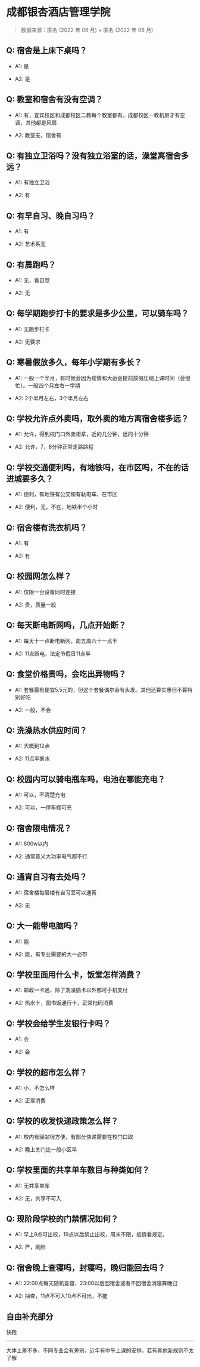 # 成都银杏酒店管理学院

> 数据来源：匿名 (2022 年 06 月) + 匿名 (2022 年 06 月)

## Q: 宿舍是上床下桌吗？

- A1: 是

- A2: 是

## Q: 教室和宿舍有没有空调？

- A1: 有，宜宾校区和成都校区二教每个教室都有，成都校区一教机房才有空调，其他都是风扇

- A2: 教室无，宿舍有

## Q: 有独立卫浴吗？没有独立浴室的话，澡堂离宿舍多远？

- A1: 有独立卫浴

- A2: 有

## Q: 有早自习、晚自习吗？

- A1: 有

- A2: 艺术系无

## Q: 有晨跑吗？

- A1: 无，看自觉

- A2: 无

## Q: 每学期跑步打卡的要求是多少公里，可以骑车吗？

- A1: 无跑步打卡

- A2: 无要求

## Q: 寒暑假放多久，每年小学期有多长？

- A1: 一般一个半月，有时候会因为疫情和大运会提前放假压缩上课时间（会很忙）。一般四个月左右一学期

- A2: 2个半月左右，3个半月左右

## Q: 学校允许点外卖吗，取外卖的地方离宿舍楼多远？

- A1: 允许，得到校门口外卖柜拿，近的几分钟，远的十分钟

- A2: 允许，7，8分钟正常走路路程

## Q: 学校交通便利吗，有地铁吗，在市区吗，不在的话进城要多久？

- A1: 便利，有地铁有公交和有轨电车，在市区

- A2: 便利，无，不在，地铁半个小时

## Q: 宿舍楼有洗衣机吗？

- A1: 有

- A2: 有

## Q: 校园网怎么样？

- A1: 仅限一台设备同时连接

- A2: 贵，质量一般

## Q: 每天断电断网吗，几点开始断？

- A1: 每天十一点断电断网，周五周六十一点半

- A2: 11点断电，法定节假日11点半

## Q: 食堂价格贵吗，会吃出异物吗？

- A1: 套餐最有便宜5.5元的，但这个套餐偶尔会有头发。其他还算实惠但不算特别好吃

- A2: 一般，不会

## Q: 洗澡热水供应时间？

- A1: 大概到12点

- A2: 11点半断水

## Q: 校园内可以骑电瓶车吗，电池在哪能充电？

- A1: 可以，不清楚充电

- A2: 可以，一停车棚可充

## Q: 宿舍限电情况？

- A1: 800w以内

- A2: 通常意义大功率电气都不行

## Q: 通宵自习有去处吗？

- A1: 宿舍楼每层楼有自习室可以通宵

- A2: 无

## Q: 大一能带电脑吗？

- A1: 能

- A2: 能，有专业需要的大一必带

## Q: 学校里面用什么卡，饭堂怎样消费？

- A1: 邮政一卡通，除了洗澡插卡以外都可手机支付

- A2: 热水卡，图书饭通行卡，正常扫码消费

## Q: 学校会给学生发银行卡吗？

- A1: 会

- A2: 会

## Q: 学校的超市怎么样？

- A1: 小，不怎么样

- A2: 正常消费

## Q: 学校的收发快递政策怎么样？

- A1: 校内有驿站很方便，有部分快递需要在校门口取

- A2: 晚上关门比一般小区早

## Q: 学校里面的共享单车数目与种类如何？

- A1: 无共享单车

- A2: 无，共享不可入

## Q: 现阶段学校的门禁情况如何？

- A1: 早上8点可出校，19点以后禁止出校，周末不限，疫情看规定。

- A2: 严，刷脸

## Q: 宿舍晚上查寝吗，封寝吗，晚归能回去吗？

- A1: 22:00点每天随机查寝，23:00以后回宿舍或者不回宿舍消寝算晚归

- A2: 抽查，11点不可入10点不可出，不能

## 自由补充部分

快跑

***

大体上差不多，不同专业会有差别，近年有中午上课的安排，若有其他新规则不太了解